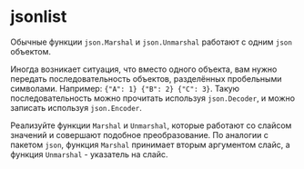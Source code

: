 # jsonlist

Обычные функции `json.Marshal` и `json.Unmarshal` работают с одним `json` объектом.

Иногда возникает ситуация, что вместо одного объекта, вам нужно передать последовательность объектов,
разделённых пробельными символами. Например: `{"A": 1} {"B": 2} {"C": 3}`. Такую последовательность
можно прочитать используя `json.Decoder`, и можно записать используя `json.Encoder`.

Реализуйте функции `Marshal` и `Unmarshal`, которые работают со слайсом значений и
совершают подобное преобразование. По аналогии с пакетом `json`, функция `Marshal` принимает
вторым аргументом слайс, а функция `Unmarshal` - указатель на слайс.

